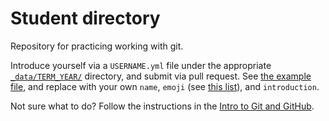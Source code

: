 # Student directory 
Repository for practicing working with git. 

Introduce yourself via a `USERNAME.yml` file under the appropriate [`_data/TERM_YEAR/`](_data/) directory, and submit via pull request. See [the example file](_data/summer_2015/htcmosman.json), and replace with your own `name`, `emoji` (see [this list](http://www.emoji-cheat-sheet.com/)), and `introduction`.

Not sure what to do?  Follow the instructions in the [Intro to Git and GitHub](http://htc-ccis1301.github.io/lecture_notes/gitHub.html).
